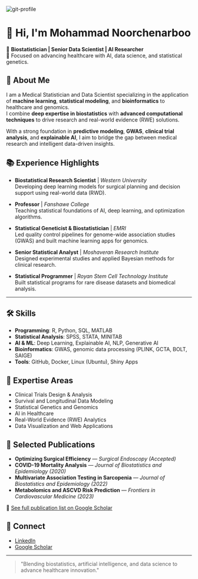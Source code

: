 ![git-profile](https://github.com/user-attachments/assets/bf08ee77-668b-4bb9-8d1e-0b62fe9128a6)


# 👋 Hi, I'm Mohammad Noorchenarboo

🎯 **Biostatistician | Senior Data Scientist | AI Researcher**  
🔬 Focused on advancing healthcare with AI, data science, and statistical genetics.

## 🧠 About Me

I am a Medical Statistician and Data Scientist specializing in the application of **machine learning**, **statistical modeling**, and **bioinformatics** to healthcare and genomics.  
I combine **deep expertise in biostatistics** with **advanced computational techniques** to drive research and real-world evidence (RWE) solutions.

With a strong foundation in **predictive modeling**, **GWAS**, **clinical trial analysis**, and **explainable AI**, I aim to bridge the gap between medical research and intelligent data-driven insights.


## 📚 Experience Highlights

- **Biostatistical Research Scientist** | *Western University*  
  Developing deep learning models for surgical planning and decision support using real-world data (RWD).

- **Professor** | *Fanshawe College*  
  Teaching statistical foundations of AI, deep learning, and optimization algorithms.

- **Statistical Geneticist & Biostatistician** | *EMRI*  
  Led quality control pipelines for genome-wide association studies (GWAS) and built machine learning apps for genomics.

- **Senior Statistical Analyst** | *Moshaveran Research Institute*  
  Designed experimental studies and applied Bayesian methods for clinical research.

- **Statistical Programmer** | *Royan Stem Cell Technology Institute*  
  Built statistical programs for rare disease datasets and biomedical analysis.

---

## 🛠️ Skills

- **Programming**: R, Python, SQL, MATLAB
- **Statistical Analysis**: SPSS, STATA, MINITAB
- **AI & ML**: Deep Learning, Explainable AI, NLP, Generative AI
- **Bioinformatics**: GWAS, genomic data processing (PLINK, GCTA, BOLT, SAIGE)
- **Tools**: GitHub, Docker, Linux (Ubuntu), Shiny Apps


## 🌟 Expertise Areas

- Clinical Trials Design & Analysis
- Survival and Longitudinal Data Modeling
- Statistical Genetics and Genomics
- AI in Healthcare
- Real-World Evidence (RWE) Analytics
- Data Visualization and Web Applications


## 📄 Selected Publications

- **Optimizing Surgical Efficiency** — *Surgical Endoscopy (Accepted)*
- **COVID-19 Mortality Analysis** — *Journal of Biostatistics and Epidemiology (2020)*
- **Multivariate Association Testing in Sarcopenia** — *Journal of Biostatistics and Epidemiology (2022)*
- **Metabolomics and ASCVD Risk Prediction** — *Frontiers in Cardiovascular Medicine (2023)*

🔗 [See full publication list on Google Scholar](https://scholar.google.com/citations?user=nn_Toq0AAAAJ&hl=en)


## 🔗 Connect

- [LinkedIn](https://www.linkedin.com/in/mnoorchenar)
- [Google Scholar](https://scholar.google.com/citations?user=nn_Toq0AAAAJ&hl=en)

---

> "Blending biostatistics, artificial intelligence, and data science to advance healthcare innovation."
